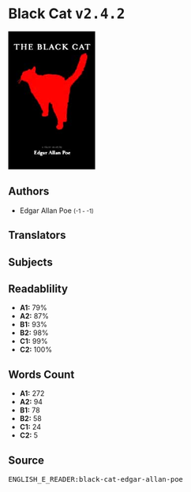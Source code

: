 # Black Cat <kbd>v2.4.2</kbd>

![](./cover.medium.jpg "")

## Authors


 - Edgar Allan Poe <small>(-1 - -1)</small>

## Translators



## Subjects



## Readablility


 - **A1:** 79%
 - **A2:** 87%
 - **B1:** 93%
 - **B2:** 98%
 - **C1:** 99%
 - **C2:** 100%

## Words Count


 - **A1:** 272
 - **A2:** 94
 - **B1:** 78
 - **B2:** 58
 - **C1:** 24
 - **C2:** 5

## Source


<kbd>ENGLISH_E_READER:black-cat-edgar-allan-poe</kbd>
